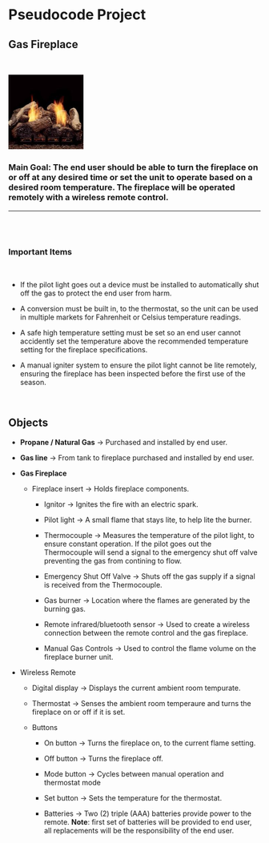 # **Pseudocode Project**

## Gas Fireplace 
<br> 

<p><img src = './img/fire.jpg' alt = 'Gas Fireplace' width = '150' /></p>

### **Main Goal**: The end user should be able to turn the fireplace on or off at any desired time or set the unit to operate based on a desired room temperature. The fireplace will be operated remotely with a wireless remote control.

<hr>
<br>
<br>

### **Important Items**
<br>

  * If the pilot light goes out a device must be installed to automatically shut off the gas to protect the end user from harm.

 * A conversion must be built in, to the thermostat, so the unit can be used in multiple markets for Fahrenheit or Celsius temperature readings.

  * A safe high temperature setting must be set so an end user cannot accidently set the temperature above the recommended temperature setting for the fireplace specifications.
  
  * A manual igniter system to ensure the pilot light cannot be lite remotely, ensuring the fireplace has been inspected before the first use of the season.

  <br>

  ## **Objects**

  * **Propane / Natural Gas** -> Purchased and installed by end user.

  * **Gas line** -> From tank to fireplace purchased and installed by end user.

  * **Gas Fireplace**  

     * Fireplace insert -> Holds fireplace components.

        * Ignitor -> Ignites the fire with an electric spark.

        * Pilot light -> A small flame that stays lite, to help lite the burner.

        * Thermocouple -> Measures the temperature of the pilot light, to ensure constant operation. If the pilot goes out the Thermocouple will send a signal to the emergency shut off valve preventing the gas from contining to flow.

        * Emergency Shut Off Valve -> Shuts off the gas supply if a signal is received from the Thermocouple.

        * Gas burner -> Location where the flames are generated by the burning gas.

        * Remote infrared/bluetooth sensor -> Used to create a wireless connection between the remote control and the gas fireplace.

        * Manual Gas Controls -> Used to control the flame volume on the fireplace burner unit.

 * Wireless Remote

    * Digital display -> Displays the current ambient room tempurate.

    * Thermostat -> Senses the ambient room temperaure and turns the fireplace on or off if it is set.

    * Buttons 

       * On button -> Turns the fireplace on, to the current flame setting.

       * Off button -> Turns the fireplace off.

       * Mode button -> Cycles between manual operation and thermostat mode

       * Set button -> Sets the temperature for the thermostat.

       * Batteries -> Two (2) triple (AAA) batteries provide power to the remote. **Note**: first set of batteries will be provided to end user, all replacements will be the responsibility of the end user.


